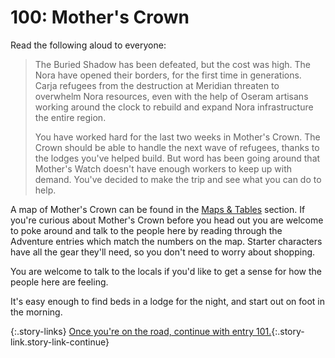 # 100: Mother's Crown

Read the following aloud to everyone:

> The Buried Shadow has been defeated, but the cost was high.
> The Nora have opened their borders, for the first time in generations.
> Carja refugees from the destruction at Meridian threaten to overwhelm Nora resources, even with the help of Oseram artisans working around the clock to rebuild and expand Nora infrastructure the entire region.
>
> You have worked hard for the last two weeks in Mother's Crown.
> The Crown should be able to handle the next wave of refugees, thanks to the lodges you've helped build.
> But word has been going around that Mother's Watch doesn't have enough workers to keep up with demand.
> You've decided to make the trip and see what you can do to help.

A map of Mother's Crown can be found in the [Maps & Tables](500-maps-tables.md) section.
If you're curious about Mother's Crown before you head out you are welcome to poke around and talk to the people here by reading through the Adventure entries which match the numbers on the map.
Starter characters have all the gear they'll need, so you don't need to worry about shopping.

You are welcome to talk to the locals if you'd like to get a sense for how the people here are feeling.

It's easy enough to find beds in a lodge for the night, and start out on foot in the morning.

{:.story-links}
[Once you're on the road, continue with entry 101.](101-road-to-mothers-watch.md){:.story-link.story-link-continue}
